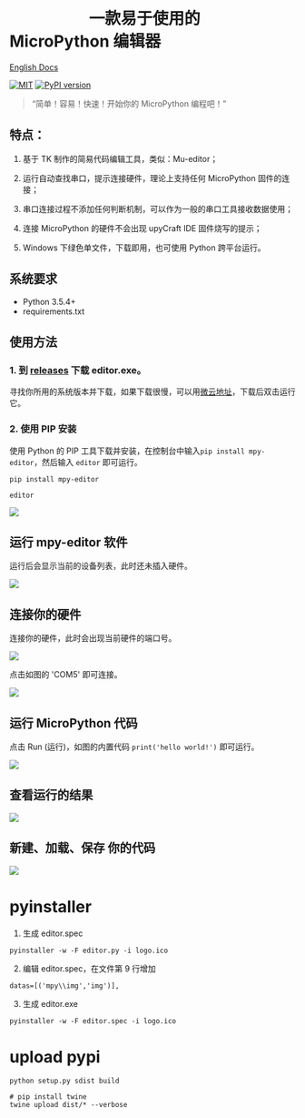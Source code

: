
# &emsp;&emsp;&emsp;&emsp;&emsp;一款易于使用的 MicroPython 编辑器

[English Docs](English.md)

[![MIT](https://img.shields.io/badge/license-MIT-blue.svg)](./LICENSE)
[![PyPI version](https://badge.fury.io/py/mpy-editor.svg)](https://badge.fury.io/py/mpy-editor)

> “简单！容易！快速！开始你的 MicroPython 编程吧！”

## 特点：

1. 基于 TK 制作的简易代码编辑工具，类似：Mu-editor；

2. 运行自动查找串口，提示连接硬件，理论上支持任何 MicroPython 固件的连接；

3. 串口连接过程不添加任何判断机制，可以作为一般的串口工具接收数据使用；

4. 连接 MicroPython 的硬件不会出现 upyCraft IDE 固件烧写的提示；

5. Windows 下绿色单文件，下载即用，也可使用 Python 跨平台运行。

## 系统要求

- Python 3.5.4+
- requirements.txt

## 使用方法

### 1. 到 [releases](https://github.com/junhuanchen/mpy-editor/releases) 下载 editor.exe。

寻找你所用的系统版本并下载，如果下载很慢，可以用[微云地址](https://share.weiyun.com/5SVcIC3)，下载后双击运行它。

### 2. 使用 PIP 安装

使用 Python 的 PIP 工具下载并安装，在控制台中输入`pip install mpy-editor`，然后输入 `editor` 即可运行。

```shell
pip install mpy-editor

editor
```

![](readme/01.png)

## 运行 mpy-editor 软件

运行后会显示当前的设备列表，此时还未插入硬件。

![](readme/02.png)

## 连接你的硬件

连接你的硬件，此时会出现当前硬件的端口号。

![](readme/03.png)

点击如图的 'COM5' 即可连接。

![](readme/05.png)

## 运行 MicroPython 代码

点击 Run (运行)，如图的内置代码  `print('hello world!')` 即可运行。

![](readme/07.png)

## 查看运行的结果

![](readme/09.png)

## 新建、加载、保存 你的代码

![](readme/11.png)

# pyinstaller

1. 生成 editor.spec

```shell
pyinstaller -w -F editor.py -i logo.ico
```

2. 编辑 editor.spec，在文件第 9 行增加

```shell
datas=[('mpy\\img','img')],
```

3. 生成 editor.exe

```shell
pyinstaller -w -F editor.spec -i logo.ico
```

# upload pypi

```shell
python setup.py sdist build
```

```shell
# pip install twine
twine upload dist/* --verbose
```
